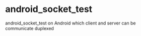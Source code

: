 # android_socket_test
android_socket_test on Android which client and server can be communicate duplexed
